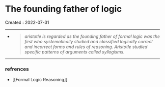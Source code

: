 # The founding father of logic
Created : 2022-07-31

---
- <blockquote><cite> aristotle is regarded as the founding father of formal logic was the first who systematically studied and classified logically correct and incorrect forms and rules of reasoning. Aristotle studied specific patterns of arguments called syllogisms.</cite></blockquote>

---

### refrences
- [[Formal Logic Reasoning]]
